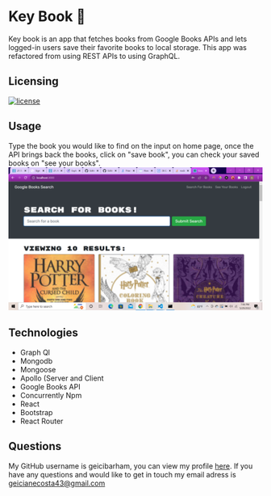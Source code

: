 # Key Book 📕

Key book is an app that fetches books from Google Books APIs and lets logged-in users save their favorite books to local storage. 
This app was refactored from using REST APIs to using GraphQL.


## Licensing

[![license](https://img.shields.io/badge/license-MIT-success)](https://opensource.org/licenses/MIT)

## Usage
Type the book you would like to find on the input on home page, once the API brings back the books, click on "save book", you can check your saved books on "see your books".
![alt-text](https://github.com/geicibarham/Key-Book/blob/main/client/src/assets/key.png)

## Technologies
* Graph Ql
* Mongodb
* Mongoose
* Apollo (Server and Client
* Google Books API
* Concurrently Npm
* React
* Bootstrap
* React Router


## Questions 
    
My GitHub username is geicibarham, you can view my profile [here](https://github.com/geicibarham/).
If you have any questions and would like to get in touch my email adress is geicianecosta43@gmail.com
    

